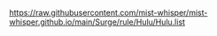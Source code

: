 https://raw.githubusercontent.com/mist-whisper/mist-whisper.github.io/main/Surge/rule/Hulu/Hulu.list

